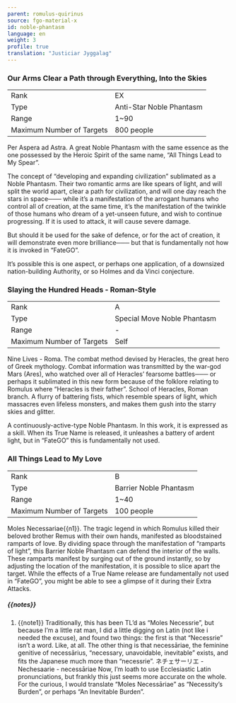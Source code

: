 ```yaml
---
parent: romulus-quirinus
source: fgo-material-x
id: noble-phantasm
language: en
weight: 3
profile: true
translation: "Justiciar Jyggalag"
---
```


### Our Arms Clear a Path through Everything, Into the Skies

<table>
  <tr><td>Rank</td><td>EX</td></tr>
  <tr><td>Type</td><td>Anti-Star Noble Phantasm</td></tr>
  <tr><td>Range</td><td>1~90</td></tr>
  <tr><td>Maximum Number of Targets</td><td>800 people</td></tr>
</table>

Per Aspera ad Astra.
A great Noble Phantasm with the same essence as the one possessed by the Heroic Spirit of the same name, “All Things Lead to My Spear”.

The concept of “developing and expanding civilization” sublimated as a Noble Phantasm.
Their two romantic arms are like spears of light, and will split the world apart, clear a path for civilization, and will one day reach the stars in space─── while it’s a manifestation of the arrogant humans who control all of creation, at the same time, it’s the manifestation of the twinkle of those humans who dream of a yet-unseen future, and wish to continue progressing.
If it is used to attack, it will cause severe damage.

But should it be used for the sake of defence, or for the act of creation, it will demonstrate even more brilliance─── but that is fundamentally not how it is invoked in “FateGO”.

It’s possible this is one aspect, or perhaps one application, of a downsized nation-building Authority, or so Holmes and da Vinci conjecture.

### Slaying the Hundred Heads - Roman-Style

<table>
  <tr><td>Rank</td><td>A</td></tr>
  <tr><td>Type</td><td>Special Move Noble Phantasm</td></tr>
  <tr><td>Range</td><td>-</td></tr>
  <tr><td>Maximum Number of Targets</td><td>Self</td></tr>
</table>

Nine Lives - Roma.
The combat method devised by Heracles, the great hero of Greek mythology. Combat information was transmitted by the war-god Mars (Ares), who watched over all of Heracles’ fearsome battles─── or perhaps it sublimated in this new form because of the folklore relating to Romulus where “Heracles is their father”.
School of Heracles, Roman branch.
A flurry of battering fists, which resemble spears of light, which massacres even lifeless monsters, and makes them gush into the starry skies and glitter.

A continuously-active-type Noble Phantasm.
In this work, it is expressed as a skill.
When its True Name is released, it unleashes a battery of ardent light, but in “FateGO” this is fundamentally not used.

### All Things Lead to My Love

<table>
  <tr><td>Rank</td><td>B</td></tr>
  <tr><td>Type</td><td>Barrier Noble Phantasm</td></tr>
  <tr><td>Range</td><td>1~40</td></tr>
  <tr><td>Maximum Number of Targets</td><td>100 people</td></tr>
</table>

Moles Necessariae{{n1}}.
The tragic legend in which Romulus killed their beloved brother Remus with their own hands, manifested as bloodstained ramparts of love.
By dividing space through the manifestation of “ramparts of light”, this Barrier Noble Phantasm can defend the interior of the walls. These ramparts manifest by surging out of the ground instantly, so by adjusting the location of the manifestation, it is possible to slice apart the target.
While the effects of a True Name release are fundamentally not used in “FateGO”, you might be able to see a glimpse of it during their Extra Attacks.

##### {{notes}}

1. {{note1}} Traditionally, this has been TL’d as “Moles Necessrie”, but because I’m a little rat man, I did a little digging on Latin (not like i needed the excuse), and found two things: the first is that “Necessrie” isn’t a word. Like, at all. The other thing is that necessāriae, the feminine genitive of necessārius, “necessary, unavoidable, inevitable” exists, and fits the Japanese much more than “necessrie”.
ネチェサーリエ - Nechesaarie - necessāriae
Now, I’m loath to use Ecclesiastic Latin pronunciations, but frankly this just seems more accurate on the whole.
For the curious, I would translate “Moles Necessāriae” as “Necessity’s Burden”, or perhaps “An Inevitable Burden”.
